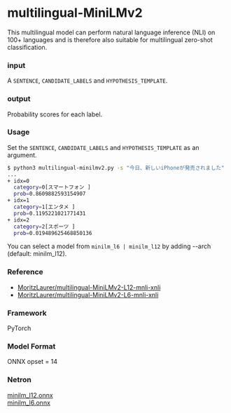 # multilingual-MiniLMv2

This multilingual model can perform natural language inference (NLI) on 100+ languages and is therefore also suitable for multilingual zero-shot classification.

### input
A `SENTENCE`, `CANDIDATE_LABELS` and `HYPOTHESIS_TEMPLATE`.

### output
Probability scores for each label.

### Usage
Set the `SENTENCE`, `CANDIDATE_LABELS` and `HYPOTHESIS_TEMPLATE` as an argument.

```bash
$ python3 multilingual-minilmv2.py -s "今日、新しいiPhoneが発売されました" -c "スマートフォン, エンタメ, スポーツ" -t "This example is {}."
...
+ idx=0
  category=0[スマートフォン ]
  prob=0.8609882593154907
+ idx=1
  category=1[エンタメ ]
  prob=0.1195221021771431
+ idx=2
  category=2[スポーツ ]
  prob=0.019489625468850136
```

You can select a model from `minilm_l6 | minilm_l12` by adding --arch (default: minilm_l12).

### Reference
- [MoritzLaurer/multilingual-MiniLMv2-L12-mnli-xnli](https://huggingface.co/MoritzLaurer/multilingual-MiniLMv2-L12-mnli-xnli)
- [MoritzLaurer/multilingual-MiniLMv2-L6-mnli-xnli](https://huggingface.co/MoritzLaurer/multilingual-MiniLMv2-L6-mnli-xnli)

### Framework
PyTorch

### Model Format
ONNX opset = 14

### Netron
[minilm_l12.onnx](https://netron.app/?url=https://storage.googleapis.com/ailia-models/zero_shot_classification_japanese/minilm_l12.onnx)  
[minilm_l6.onnx](https://netron.app/?url=https://storage.googleapis.com/ailia-models/zero_shot_classification_japanese/minilm_l12.onnx)  
